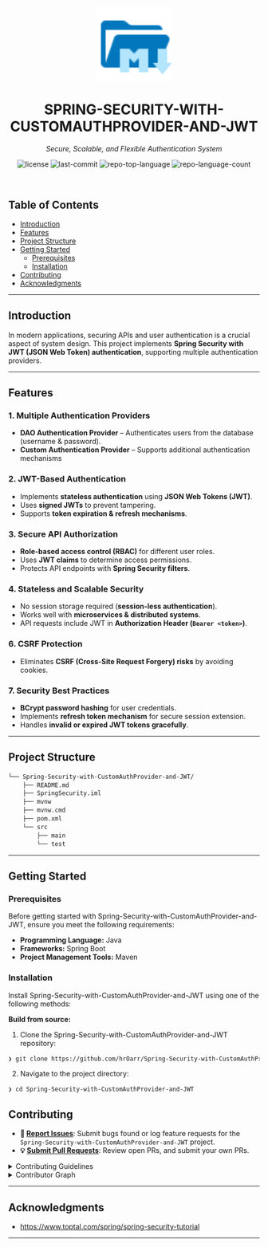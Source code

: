 <p align="center">
    <img src="https://raw.githubusercontent.com/PKief/vscode-material-icon-theme/ec559a9f6bfd399b82bb44393651661b08aaf7ba/icons/folder-markdown-open.svg" align="center" width="30%">
</p>
<p align="center"><h1 align="center">SPRING-SECURITY-WITH-CUSTOMAUTHPROVIDER-AND-JWT</h1></p>
<p align="center">
	<em>Secure, Scalable, and Flexible Authentication System</em>
</p>
<p align="center">
	<img src="https://img.shields.io/github/license/hrOarr/Spring-Security-with-CustomAuthProvider-and-JWT?style=default&logo=opensourceinitiative&logoColor=white&color=0080ff" alt="license">
	<img src="https://img.shields.io/github/last-commit/hrOarr/Spring-Security-with-CustomAuthProvider-and-JWT?style=default&logo=git&logoColor=white&color=0080ff" alt="last-commit">
	<img src="https://img.shields.io/github/languages/top/hrOarr/Spring-Security-with-CustomAuthProvider-and-JWT?style=default&color=0080ff" alt="repo-top-language">
	<img src="https://img.shields.io/github/languages/count/hrOarr/Spring-Security-with-CustomAuthProvider-and-JWT?style=default&color=0080ff" alt="repo-language-count">
</p>
<p align="center"><!-- default option, no dependency badges. -->
</p>
<p align="center">
	<!-- default option, no dependency badges. -->
</p>
<br>

##  Table of Contents

- [ Introduction](#-Introduction)
- [ Features](#-features)
- [ Project Structure](#-project-structure)
- [ Getting Started](#-getting-started)
    - [ Prerequisites](#-prerequisites)
    - [ Installation](#-installation)
- [ Contributing](#-contributing)
- [ Acknowledgments](#-acknowledgments)

---

##  Introduction

In modern applications, securing APIs and user authentication is a crucial aspect of system design. This project implements **Spring Security with JWT (JSON Web Token) authentication**, supporting multiple authentication providers.

---

##  Features
### 1. Multiple Authentication Providers
- **DAO Authentication Provider** – Authenticates users from the database (username & password).
- **Custom Authentication Provider** – Supports additional authentication mechanisms

### 2. JWT-Based Authentication
- Implements **stateless authentication** using **JSON Web Tokens (JWT)**.
- Uses **signed JWTs** to prevent tampering.
- Supports **token expiration & refresh mechanisms**.

### 3. Secure API Authorization
- **Role-based access control (RBAC)** for different user roles.
- Uses **JWT claims** to determine access permissions.
- Protects API endpoints with **Spring Security filters**.

### 4. Stateless and Scalable Security
- No session storage required (**session-less authentication**).
- Works well with **microservices & distributed systems**.
- API requests include JWT in **Authorization Header (`Bearer <token>`)**.

### 6. CSRF Protection
- Eliminates **CSRF (Cross-Site Request Forgery) risks** by avoiding cookies.

### 7. Security Best Practices
- **BCrypt password hashing** for user credentials.
- Implements **refresh token mechanism** for secure session extension.
- Handles **invalid or expired JWT tokens gracefully**.

---

##  Project Structure

```sh
└── Spring-Security-with-CustomAuthProvider-and-JWT/
    ├── README.md
    ├── SpringSecurity.iml
    ├── mvnw
    ├── mvnw.cmd
    ├── pom.xml
    └── src
        ├── main
        └── test
```
---
##  Getting Started

###  Prerequisites

Before getting started with Spring-Security-with-CustomAuthProvider-and-JWT, ensure you meet the following requirements:

- **Programming Language:** Java
- **Frameworks:** Spring Boot
- **Project Management Tools:** Maven


###  Installation

Install Spring-Security-with-CustomAuthProvider-and-JWT using one of the following methods:

**Build from source:**

1. Clone the Spring-Security-with-CustomAuthProvider-and-JWT repository:
```sh
❯ git clone https://github.com/hrOarr/Spring-Security-with-CustomAuthProvider-and-JWT
```

2. Navigate to the project directory:
```sh
❯ cd Spring-Security-with-CustomAuthProvider-and-JWT
```

##  Contributing

- **🐛 [Report Issues](https://github.com/hrOarr/Spring-Security-with-CustomAuthProvider-and-JWT/issues)**: Submit bugs found or log feature requests for the `Spring-Security-with-CustomAuthProvider-and-JWT` project.
- **💡 [Submit Pull Requests](https://github.com/hrOarr/Spring-Security-with-CustomAuthProvider-and-JWT/blob/main/CONTRIBUTING.md)**: Review open PRs, and submit your own PRs.

<details closed>
<summary>Contributing Guidelines</summary>

1. **Fork the Repository**: Start by forking the project repository to your github account.
2. **Clone Locally**: Clone the forked repository to your local machine using a git client.
   ```sh
   git clone https://github.com/hrOarr/Spring-Security-with-CustomAuthProvider-and-JWT
   ```
3. **Create a New Branch**: Always work on a new branch, giving it a descriptive name.
   ```sh
   git checkout -b new-feature-x
   ```
4. **Make Your Changes**: Develop and test your changes locally.
5. **Commit Your Changes**: Commit with a clear message describing your updates.
   ```sh
   git commit -m 'Implemented new feature x.'
   ```
6. **Push to github**: Push the changes to your forked repository.
   ```sh
   git push origin new-feature-x
   ```
7. **Submit a Pull Request**: Create a PR against the original project repository. Clearly describe the changes and their motivations.
8. **Review**: Once your PR is reviewed and approved, it will be merged into the main branch. Congratulations on your contribution!
</details>

<details closed>
<summary>Contributor Graph</summary>
<br>
<p align="left">
   <a href="https://github.com{/hrOarr/Spring-Security-with-CustomAuthProvider-and-JWT/}graphs/contributors">
      <img src="https://contrib.rocks/image?repo=hrOarr/Spring-Security-with-CustomAuthProvider-and-JWT">
   </a>
</p>
</details>

---

##  Acknowledgments

- https://www.toptal.com/spring/spring-security-tutorial

---


